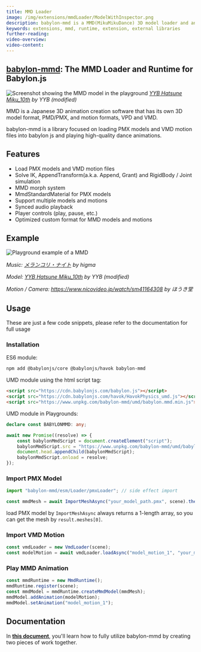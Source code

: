 ```yaml
---
title: MMD Loader
image: /img/extensions/mmdLoader/ModelWithInspector.png
description: babylon-mmd is a MMD(MikuMikuDance) 3D model loader and animation runtime for the Babylon.js.
keywords: extensions, mmd, runtime, extension, external libraries
further-reading: 
video-overview: 
video-content: 
---
```


## **[babylon-mmd](https://github.com/noname0310/babylon-mmd)**: The MMD Loader and Runtime for Babylon.js

![Screenshot showing the MMD model in the playground](/img/extensions/mmdLoader/ModelWithInspector.png)
*[YYB Hatsune Miku_10th](https://www.deviantart.com/sanmuyyb/art/YYB-Hatsune-Miku-10th-DL-702119716) by YYB (modified)*

MMD is a Japanese 3D animation creation software that has its own 3D model format, PMD/PMX, and motion formats, VPD and VMD.

babylon-mmd is a library focused on loading PMX models and VMD motion files into babylon js and playing high-quality dance animations.

## Features

- Load PMX models and VMD motion files
- Solve IK, AppendTransform(a.k.a. Append, Grant) and RigidBody / Joint simulation
- MMD morph system
- MmdStandardMaterial for PMX models
- Support multiple models and motions
- Synced audio playback
- Player controls (play, pause, etc.)
- Optimized custom format for MMD models and motions

## Example

![Playground example of a MMD](/img/extensions/mmdLoader/PGScreenshot.png)
<Playground id="#028YR6#41" title="Complete MMD Example" description="Example of a MMD model with a VMD motion file and audio." />

*Music: [メランコリ・ナイト](https://youtu.be/y__uZETTuL8) by higma*

*Model: [YYB Hatsune Miku_10th](https://www.deviantart.com/sanmuyyb/art/YYB-Hatsune-Miku-10th-DL-702119716) by YYB (modified)*

*Motion / Camera: https://www.nicovideo.jp/watch/sm41164308 by ほうき堂*

## Usage

These are just a few code snippets, please refer to the documentation for full usage

### Installation

ES6 module:

```bash
npm add @babylonjs/core @babylonjs/havok babylon-mmd
```

UMD module using the html script tag:

```html
<script src="https://cdn.babylonjs.com/babylon.js"></script>
<script src="https://cdn.babylonjs.com/havok/HavokPhysics_umd.js"></script>
<script src="https://www.unpkg.com/babylon-mmd/umd/babylon.mmd.min.js"></script>
```

UMD module in Playgrounds:

```typescript
declare const BABYLONMMD: any;

await new Promise((resolve) => {
    const babylonMmdScript = document.createElement("script");
    babylonMmdScript.src = "https://www.unpkg.com/babylon-mmd/umd/babylon.mmd.min.js";
    document.head.appendChild(babylonMmdScript);
    babylonMmdScript.onload = resolve;
});
```

### Import PMX Model

<Playground id="#FY1L15#3" title="Import PMX Model" description="Example of importing a PMX model." />

```typescript
import "babylon-mmd/esm/Loader/pmxLoader"; // side effect import

const mmdMesh = await ImportMeshAsync("your_model_path.pmx", scene).then((result) => result.meshes[0]);
```

load PMX model by `ImportMeshAsync` always returns a 1-length array, so you can get the mesh by `result.meshes[0]`.

### Import VMD Motion

```typescript
const vmdLoader = new VmdLoader(scene);
const modelMotion = await vmdLoader.loadAsync("model_motion_1", "your_model_motion_path.vmd");
```

### Play MMD Animation

```typescript
const mmdRuntime = new MmdRuntime();
mmdRuntime.register(scene);
const mmdModel = mmdRuntime.createMmdModel(mmdMesh);
mmdModel.addAnimation(modelMotion);
mmdModel.setAnimation("model_motion_1");
```

## Documentation

In **[this document](https://noname0310.github.io/babylon-mmd/)**, you'll learn how to fully utilize babylon-mmd by creating two pieces of work together.
